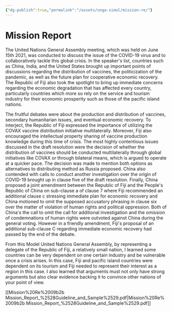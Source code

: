 ```yaml
---
{"dg-publish":true,"permalink":"/assets/unga-simul/mission-re/"}
---
```


# Mission Report

The United Nations General Assembly meeting, which was held on June 15th 2021, was conducted to discuss the issue of the COVID-19 virus and to collaboratively tackle this global crisis. In the speaker's list, countries such as China, India, and the United States brought up important points of discussions regarding the distribution of vaccines, the politicization of the pandemic, as well as the future plan for cooperative economic recovery. The Republic of Fiji also took the spotlight to bring up immediate concerns regarding the economic degradation that has affected every country, particularly countries which more so rely on the service and tourism industry for their economic prosperity such as those of the pacific island nations.

The fruitful debates were about the production and distribution of vaccines, secondary humanitarian issues, and eventual economic recovery. To interject, the Republic of Fiji expressed the importance of utilizing the COVAX vaccine distribution initiative multilaterally. Moreover, Fiji also encouraged the intellectual property sharing of vaccine production knowledge during this time of crisis. The most highly contentious issues discussed in the draft resolution were the decision of whether the distribution of vaccines should be conducted multilaterally through global initiatives like COVAX or through bilateral means, which is argued to operate at a quicker pace. The decision was made to mention both options as alternatives to distributing method as Russia proposed. China also contended with calls to conduct another investigation over the origin of COVID-19 brought up in clause five of the draft resolution.  Finally, China proposed a joint amendment between the Republic of Fiji and the People's Republic of China  on sub-clause a of clause 7 where Fiji recommended an additional clause c stressing immediate plan for economic recovery and China motioned to omit the supposed accusatory phrasing in clause six over the matter of violation of human rights and political oppression. Both of China's the call to omit the call for additional investigation and the omission of condemnations of human rights were outvoted against China during the general voting. However in a friendly amendment, Fiji's proposal of an additional sub-clause C regarding immediate economic recovery had passed by the end of the debate.

From this Model United Nations General Assembly, by representing a delegate of the Republic of Fiji, a relatively small nation, I learned some countries can be very dependent on one certain industry and be vulnerable once a crisis arises. In this case, Fiji and pacific island countries were dependent on its tourism and Fiji needed to represent their interest as a region in this case. I also learned that arguments must not only have strong arguments but also clear evidence backing it to convince other nations of your point of view. 

[[Mission%20Re%2009b2b Mission_Report_%2528Guideline_and_Sample%2529.pdf\|Mission%20Re%2009b2b Mission_Report_%2528Guideline_and_Sample%2529.pdf]]